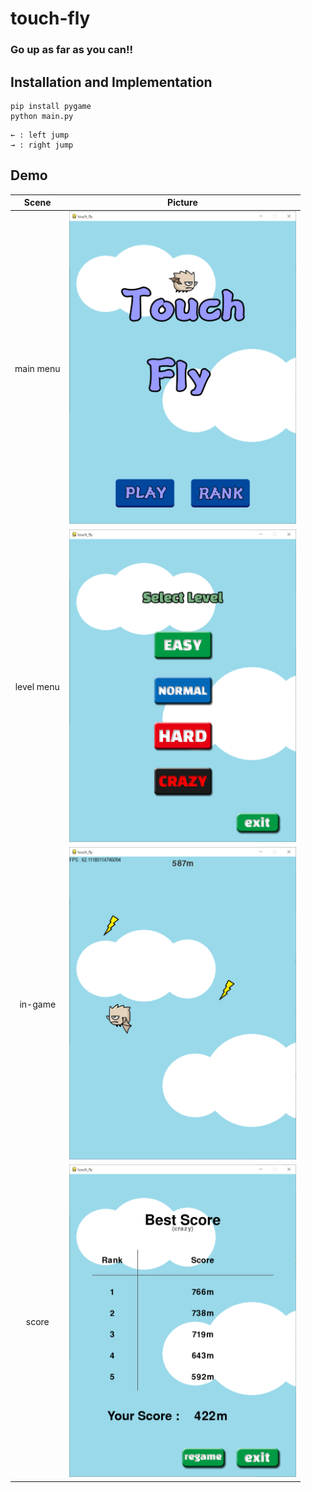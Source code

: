 # touch-fly

### Go up as far as you can!!

## Installation and Implementation
```
pip install pygame
python main.py
```
```
← : left jump
→ : right jump
```

## Demo

|Scene|Picture|
|:---:|:---:|
|main menu| <img src="images/screen_shot/1.png" height = "500"/>|
| level menu  | <img src="images/screen_shot/2.png" height = "500"/>|
| in-game |<img src="images/screen_shot/3.png" height = "500"/>|
|score |  <img src="images/screen_shot/4.png" height = "500"/>|
